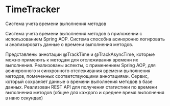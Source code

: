 # TimeTracker

 Cистема учета времени выполнения методов

Cистема учета времени выполнения методов в приложении с использованием Spring AOP. Система способна асинхронно логировать и анализировать данные о времени выполнения методов.

Представлены аннотации @TrackTime и @TrackAsyncTime, которые можно применять к методам для отслеживания времени их выполнения.
Реализованы аспекты,  с применением Spring AOP, для асинхронного и синхронного отслеживания времени выполнения методов, помеченных соответствующими аннотациями.
Сервис, который сохраняет данные о времени выполнения методов в базе данных.
Реализован REST API для получения статистики по времени выполнения методов (общее для каждого и среднее время выполнения в нано секундах) 
